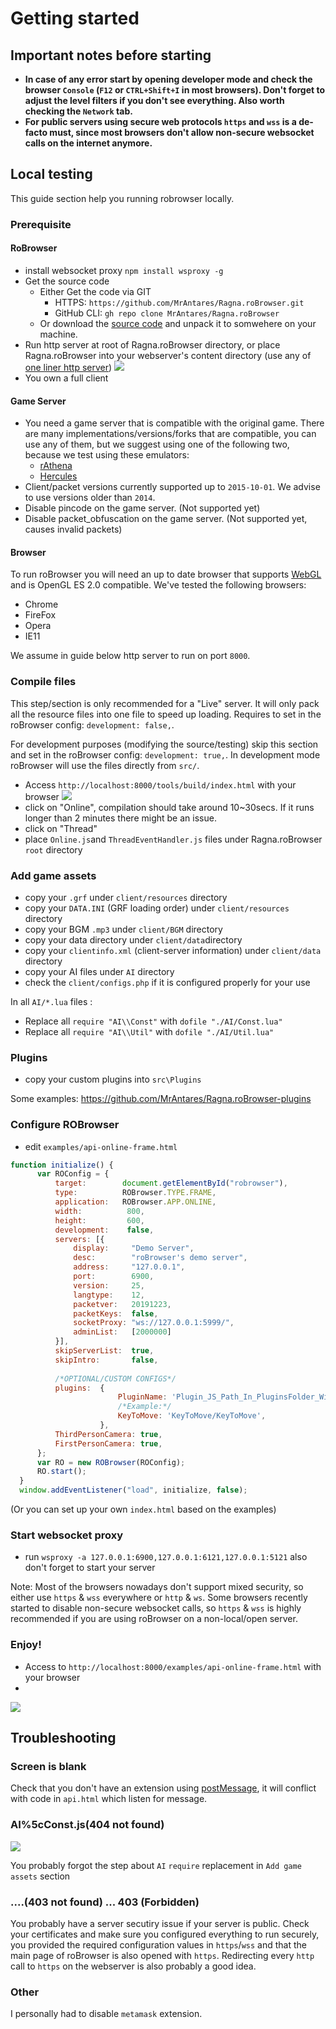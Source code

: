 # Getting started

## Important notes before starting
- **In case of any error start by opening developer mode and check the browser `Console` (`F12` or `CTRL+Shift+I` in most browsers). Don't forget to adjust the level filters if you don't see everything. Also worth checking the `Network` tab.**
- **For public servers using secure web protocols `https` and `wss` is a de-facto must, since most browsers don't allow non-secure websocket calls on the internet anymore.**

## Local testing
This guide section help you running robrowser locally.
### Prerequisite
#### RoBrowser
- install websocket proxy `npm install wsproxy -g`
- Get the source code
  - Either Get the code via GIT
    - HTTPS: `https://github.com/MrAntares/Ragna.roBrowser.git`
    - GitHub CLI: `gh repo clone MrAntares/Ragna.roBrowser`
  - Or download the [source code](https://github.com/MrAntares/Ragna.roBrowser/archive/refs/heads/master.zip) and unpack it to somwehere on your machine.
- Run http server at root of Ragna.roBrowser directory, or place Ragna.roBrowser into your webserver's content directory (use any of [one liner http server](https://gist.github.com/willurd/5720255))
![](img/start-http-server.png)
- You own a full client
#### Game Server
- You need a game server that is compatible with the original game. There are many implementations/versions/forks that are compatible, you can use any of them, but we suggest using one of the following two, because we test using these emulators:
  - [rAthena](https://github.com/rathena/rathena)
  - [Hercules](https://github.com/HerculesWS/Hercules/)
- Client/packet versions currently supported up to `2015-10-01`. We advise to use versions older than `2014`.
- Disable pincode on the game server. (Not supported yet)
- Disable packet_obfuscation on the game server. (Not supported yet, causes invalid packets)
#### Browser
To run roBrowser you will need an up to date browser that supports [WebGL](http://www.chromeexperiments.com/webgl/) and is OpenGL ES 2.0 compatible. We've tested the following browsers:
* Chrome
* FireFox
* Opera
* IE11

We assume in guide below http server to run on port `8000`.
### Compile files
This step/section is only recommended for a "Live" server. It will only pack all the resource files into one file to speed up loading. Requires to set in the roBrowser config: `development: false,`.

For development purposes (modifying the source/testing) skip this section and set in the roBrowser config: `development: true,`. In development mode roBrowser will use the files directly from `src/`.
- Access `http://localhost:8000/tools/build/index.html` with your browser
  ![](img/start-tools.png)
- click on "Online", compilation should take around 10~30secs. If it runs longer than 2 minutes there might be an issue.
- click on "Thread"
- place `Online.js`and `ThreadEventHandler.js` files under Ragna.roBrowser `root` directory

### Add game assets
- copy your `.grf` under `client/resources` directory
- copy your `DATA.INI` (GRF loading order) under `client/resources` directory
- copy your BGM `.mp3` under `client/BGM` directory
- copy your data directory under `client/data`directory
- copy your `clientinfo.xml` (client-server information) under `client/data` directory
- copy your AI files under `AI` directory
- check the `client/configs.php` if it is configured properly for your use

In all `AI/*.lua` files :
- Replace all `require "AI\\Const"` with `dofile "./AI/Const.lua"`
- Replace all `require "AI\\Util"` with `dofile "./AI/Util.lua"`

### Plugins
- copy your custom plugins into `src\Plugins` 

Some examples: https://github.com/MrAntares/Ragna.roBrowser-plugins

### Configure ROBrowser
- edit `examples/api-online-frame.html`
```js
function initialize() {
      var ROConfig = {
          target:        document.getElementById("robrowser"),
          type:          ROBrowser.TYPE.FRAME,
          application:   ROBrowser.APP.ONLINE,
          width:          800,
          height:         600,
          development:    false,
          servers: [{
              display:     "Demo Server",
              desc:        "roBrowser's demo server",
              address:     "127.0.0.1",
              port:        6900,
              version:     25,
              langtype:    12,
              packetver:   20191223,
              packetKeys:  false,
              socketProxy: "ws://127.0.0.1:5999/",
              adminList:   [2000000]
          }],
          skipServerList:  true,
          skipIntro:       false,
          
          /*OPTIONAL/CUSTOM CONFIGS*/
          plugins:  {
                        PluginName: 'Plugin_JS_Path_In_PluginsFolder_Without_Extension',
                        /*Example:*/
                        KeyToMove: 'KeyToMove/KeyToMove',
                    },
          ThirdPersonCamera: true,
          FirstPersonCamera: true,
      };
      var RO = new ROBrowser(ROConfig);
      RO.start();
  }
  window.addEventListener("load", initialize, false);
```
(Or you can set up your own `index.html` based on the examples)

### Start websocket proxy
- run `wsproxy -a 127.0.0.1:6900,127.0.0.1:6121,127.0.0.1:5121`
also don't forget to start your server

Note: Most of the browsers nowadays don't support mixed security, so either use `https` & `wss` everywhere or `http` & `ws`. Some browsers recently started to disable non-secure websocket calls, so `https` & `wss` is highly recommended if you are using roBrowser on a non-local/open server.
### Enjoy!
- Access to `http://localhost:8000/examples/api-online-frame.html` with your browser
- 
![](img/start-robrowser.png)

## Troubleshooting
### Screen is blank
Check that you don't have an extension using [postMessage](https://developer.mozilla.org/en-US/docs/Web/API/Window/message_event), it will conflict with code in `api.html` which listen for message.

### AI%5cConst.js(404 not found)
![](img/start-ai-error.png)

You probably forgot the step about `AI` `require` replacement in `Add game assets` section

### ....(403 not found) ... 403 (Forbidden)

You probably have a server secutiry issue if your server is public. Check your certificates and make sure you configured everything to run securely, you provided the required configuration values in `https`/`wss` and that the main page of roBrowser is also opened with `https`. Redirecting every `http` call to `https` on the webserver is also probably a good idea.

### Other
I personally had to disable `metamask` extension.
